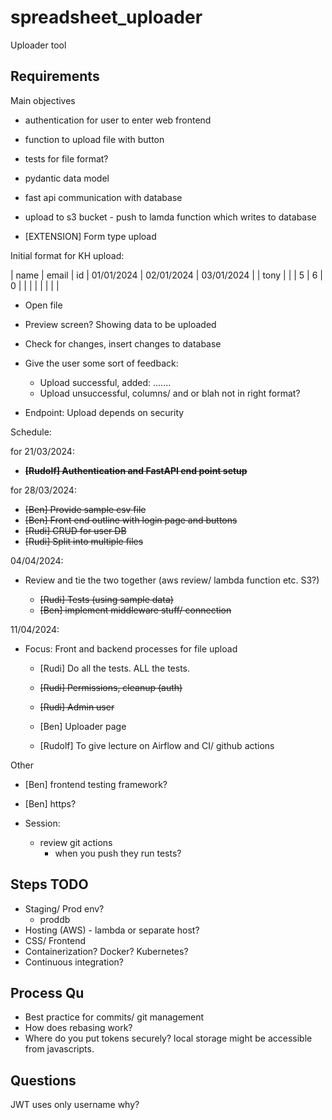 # spreadsheet_uploader
Uploader tool

## Requirements

Main objectives
* authentication for user to enter web frontend
* function to upload file with button
* tests for file format?
* pydantic data model
* fast api communication with database
* upload to s3 bucket - push to lamda function which writes to database


* [EXTENSION] Form type upload

Initial format for KH upload:

| name | email | id | 01/01/2024 | 02/01/2024 | 03/01/2024 |
| tony |       |    | 5          | 6          | 0          |
|      |       |    |            |            |            |

* Open file
* Preview screen? Showing data to be uploaded
* Check for changes, insert changes to database
* Give the user some sort of feedback:
  * Upload successful, added: .......
  * Upload unsuccessful, columns/ and or blah not in right format?

* Endpoint: Upload depends on security


Schedule:

for 21/03/2024:
- ~~__[Rudolf] Authentication and FastAPI end point setup__~~

for 28/03/2024:
- ~~[Ben] Provide sample csv file~~
- ~~[Ben] Front end outline with login page and buttons~~
- ~~[Rudi] CRUD for user DB~~ 
- ~~[Rudi] Split into multiple files~~

04/04/2024:
- Review and tie the two together (aws review/ lambda function etc. S3?)

  - ~~[Rudi] Tests (using sample data)~~
  - ~~[Ben] implement middleware stuff/ connection~~
  
11/04/2024: 
- Focus: Front and backend processes for file upload
  - [Rudi] Do all the tests. ALL the tests.
  - ~~[Rudi] Permissions, cleanup (auth)~~
  - ~~[Rudi] Admin user~~
  
  - [Ben] Uploader page
  - [Rudolf] To give lecture on Airflow and CI/ github actions
  
  

Other
  - [Ben] frontend testing framework? 
  - [Ben] https? 


- Session: 
  - review git actions
    - when you push they run tests? 

## Steps TODO 
- Staging/ Prod env?
  - proddb
- Hosting (AWS) - lambda or separate host? 
- CSS/ Frontend
- Containerization? Docker? Kubernetes? 
- Continuous integration? 

## Process Qu
- Best practice for commits/ git management
- How does rebasing work? 
- Where do you put tokens securely? local storage might be accessible from javascripts. 

## Questions
JWT uses only username why?

